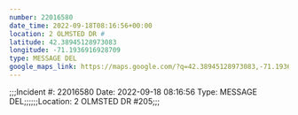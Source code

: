 ```yaml
---
number: 22016580
date_time: 2022-09-18T08:16:56+00:00
location: 2 OLMSTED DR #
latitude: 42.38945128973083
longitude: -71.1936916928709
type: MESSAGE DEL
google_maps_link: https://maps.google.com/?q=42.38945128973083,-71.1936916928709
---
```


;;;Incident #: 22016580   Date: 2022-09-18 08:16:56   Type: MESSAGE DEL;;;;;;Location: 2 OLMSTED DR #205;;;

